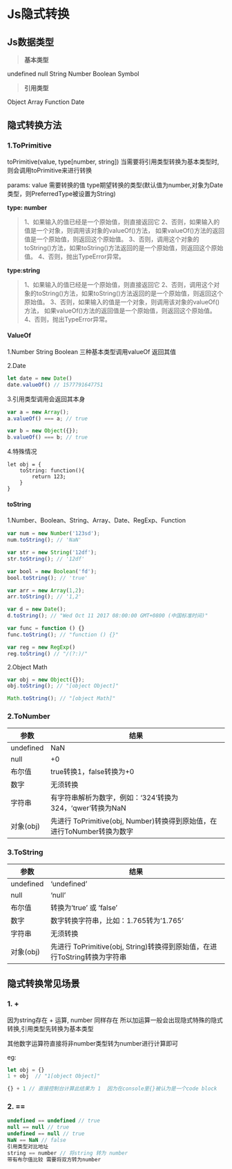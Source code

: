 # Js隐式转换

## Js数据类型

> **基本类型**

undefined  null  String  Number  Boolean  Symbol

> **引用类型**

Object Array Function Date



## 隐式转换方法

### 1.ToPrimitive

toPrimitive(value, type[number, string])  当需要将引用类型转换为基本类型时,则会调用toPrimitive来进行转换

params: value 需要转换的值  type期望转换的类型(默认值为number,对象为Date类型，则PreferredType被设置为String)

**type: number**

> 1、如果输入的值已经是一个原始值，则直接返回它
> 2、否则，如果输入的值是一个对象，则调用该对象的valueOf()方法，
> 如果valueOf()方法的返回值是一个原始值，则返回这个原始值。
> 3、否则，调用这个对象的toString()方法，如果toString()方法返回的是一个原始值，则返回这个原始值。
> 4、否则，抛出TypeError异常。



**type:string**

> 1、如果输入的值已经是一个原始值，则直接返回它
> 2、否则，调用这个对象的toString()方法，如果toString()方法返回的是一个原始值，则返回这个原始值。
> 3、否则，如果输入的值是一个对象，则调用该对象的valueOf()方法，
> 如果valueOf()方法的返回值是一个原始值，则返回这个原始值。
> 4、否则，抛出TypeError异常。



#### ValueOf

1.Number String Boolean 三种基本类型调用valueOf 返回其值

2.Date

```javascript
let date = new Date()
date.valueOf() // 1577791647751
```

3.引用类型调用会返回其本身

```javascript
var a = new Array();
a.valueOf() === a; // true

var b = new Object({});
b.valueOf() === b; // true
```

4.特殊情况

```
let obj = {
	toString: function(){
		return 123;
	}
}
```



#### toString

1.Number、Boolean、String、Array、Date、RegExp、Function

```javascript
var num = new Number('123sd');
num.toString(); // 'NaN'

var str = new String('12df');
str.toString(); // '12df'

var bool = new Boolean('fd');
bool.toString(); // 'true'

var arr = new Array(1,2);
arr.toString(); // '1,2'

var d = new Date();
d.toString(); // "Wed Oct 11 2017 08:00:00 GMT+0800 (中国标准时间)"

var func = function () {}
func.toString(); // "function () {}"

var reg = new RegExp()
reg.toString() // "/(?:)/"
```

2.Object Math

```javascript
var obj = new Object({});
obj.toString(); // "[object Object]"

Math.toString(); // "[object Math]"
```



### 2.ToNumber

| 参数      | 结果                                                         |
| --------- | ------------------------------------------------------------ |
| undefined | NaN                                                          |
| null      | +0                                                           |
| 布尔值    | true转换1，false转换为+0                                     |
| 数字      | 无须转换                                                     |
| 字符串    | 有字符串解析为数字，例如：‘324’转换为324，‘qwer’转换为NaN    |
| 对象(obj) | 先进行 ToPrimitive(obj, Number)转换得到原始值，在进行ToNumber转换为数字 |

### 3.ToString

| 参数      | 结果                                                         |
| --------- | ------------------------------------------------------------ |
| undefined | ‘undefined’                                                  |
| null      | ‘null’                                                       |
| 布尔值    | 转换为’true’ 或 ‘false’                                      |
| 数字      | 数字转换字符串，比如：1.765转为’1.765’                       |
| 字符串    | 无须转换                                                     |
| 对象(obj) | 先进行 ToPrimitive(obj, String)转换得到原始值，在进行ToString转换为字符串 |



## 隐式转换常见场景

### 1. +

因为string存在 + 运算, number 同样存在 所以加运算一般会出现隐式特殊的隐式转换,引用类型先转换为基本类型

其他数字运算符直接将非number类型转为number进行计算即可

eg:

```js
let obj = {}
1 + obj  // "1[object Object]"

{} + 1 // 直接控制台计算此结果为 1  因为在console里{}被认为是一个code block 
```



### 2. ==

```javascript
undefined == undefined // true
null == null // true
undefined == null // true
NaN == NaN // false
引用类型对比地址
string == number // 将string 转为 number
带有布尔值比较 需要将双方转为number
```

